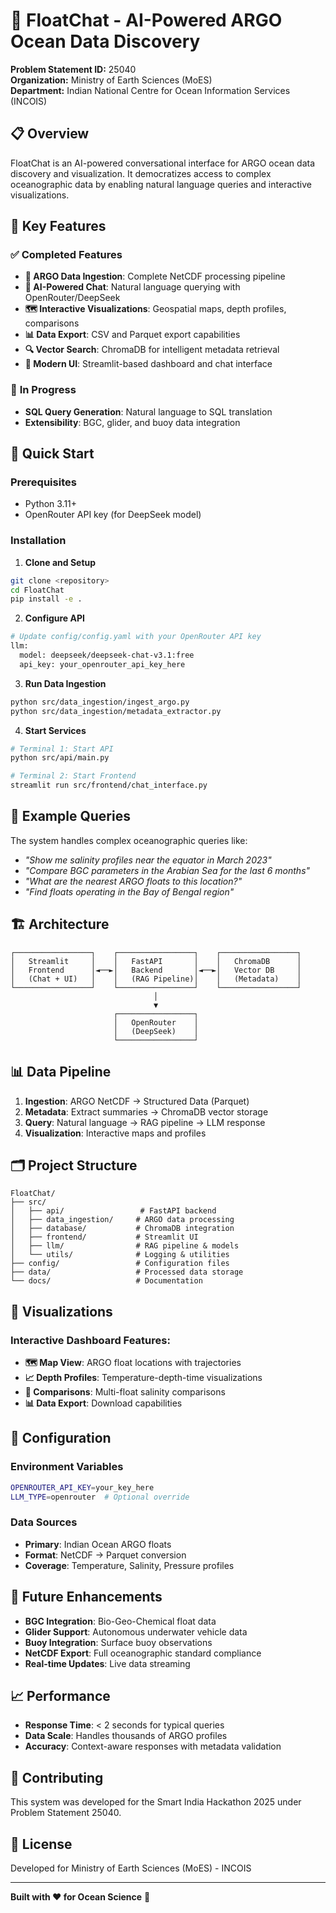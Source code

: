 # 🌊 FloatChat - AI-Powered ARGO Ocean Data Discovery

**Problem Statement ID:** 25040  
**Organization:** Ministry of Earth Sciences (MoES)  
**Department:** Indian National Centre for Ocean Information Services (INCOIS)

## 📋 Overview

FloatChat is an AI-powered conversational interface for ARGO ocean data discovery and visualization. It democratizes access to complex oceanographic data by enabling natural language queries and interactive visualizations.

## 🎯 Key Features

### ✅ **Completed Features**

- **🌊 ARGO Data Ingestion**: Complete NetCDF processing pipeline
- **🧠 AI-Powered Chat**: Natural language querying with OpenRouter/DeepSeek
- **🗺️ Interactive Visualizations**: Geospatial maps, depth profiles, comparisons
- **📊 Data Export**: CSV and Parquet export capabilities
- **🔍 Vector Search**: ChromaDB for intelligent metadata retrieval
- **📱 Modern UI**: Streamlit-based dashboard and chat interface

### 🔄 **In Progress**

- **SQL Query Generation**: Natural language to SQL translation
- **Extensibility**: BGC, glider, and buoy data integration

## 🚀 Quick Start

### Prerequisites
- Python 3.11+
- OpenRouter API key (for DeepSeek model)

### Installation

1. **Clone and Setup**
```bash
git clone <repository>
cd FloatChat
pip install -e .
```

2. **Configure API**
```bash
# Update config/config.yaml with your OpenRouter API key
llm:
  model: deepseek/deepseek-chat-v3.1:free
  api_key: your_openrouter_api_key_here
```

3. **Run Data Ingestion**
```bash
python src/data_ingestion/ingest_argo.py
python src/data_ingestion/metadata_extractor.py
```

4. **Start Services**
```bash
# Terminal 1: Start API
python src/api/main.py

# Terminal 2: Start Frontend
streamlit run src/frontend/chat_interface.py
```

## 💬 Example Queries

The system handles complex oceanographic queries like:

- *"Show me salinity profiles near the equator in March 2023"*
- *"Compare BGC parameters in the Arabian Sea for the last 6 months"*
- *"What are the nearest ARGO floats to this location?"*
- *"Find floats operating in the Bay of Bengal region"*

## 🏗️ Architecture

```
┌─────────────────┐    ┌─────────────────┐    ┌─────────────────┐
│   Streamlit     │    │   FastAPI       │    │   ChromaDB      │
│   Frontend      │◄──►│   Backend       │◄──►│   Vector DB     │
│   (Chat + UI)   │    │   (RAG Pipeline)│    │   (Metadata)    │
└─────────────────┘    └─────────────────┘    └─────────────────┘
                                │
                                ▼
                       ┌─────────────────┐
                       │   OpenRouter    │
                       │   (DeepSeek)    │
                       └─────────────────┘
```

## 📊 Data Pipeline

1. **Ingestion**: ARGO NetCDF → Structured Data (Parquet)
2. **Metadata**: Extract summaries → ChromaDB vector storage
3. **Query**: Natural language → RAG pipeline → LLM response
4. **Visualization**: Interactive maps and profiles

## 🗂️ Project Structure

```
FloatChat/
├── src/
│   ├── api/                 # FastAPI backend
│   ├── data_ingestion/     # ARGO data processing
│   ├── database/           # ChromaDB integration
│   ├── frontend/           # Streamlit UI
│   ├── llm/                # RAG pipeline & models
│   └── utils/              # Logging & utilities
├── config/                 # Configuration files
├── data/                   # Processed data storage
└── docs/                   # Documentation
```

## 🎨 Visualizations

### Interactive Dashboard Features:
- **🗺️ Map View**: ARGO float locations with trajectories
- **📈 Depth Profiles**: Temperature-depth-time visualizations
- **🔬 Comparisons**: Multi-float salinity comparisons
- **📊 Data Export**: Download capabilities

## 🔧 Configuration

### Environment Variables
```bash
OPENROUTER_API_KEY=your_key_here
LLM_TYPE=openrouter  # Optional override
```

### Data Sources
- **Primary**: Indian Ocean ARGO floats
- **Format**: NetCDF → Parquet conversion
- **Coverage**: Temperature, Salinity, Pressure profiles

## 🚀 Future Enhancements

- **BGC Integration**: Bio-Geo-Chemical float data
- **Glider Support**: Autonomous underwater vehicle data
- **Buoy Integration**: Surface buoy observations
- **NetCDF Export**: Full oceanographic standard compliance
- **Real-time Updates**: Live data streaming

## 📈 Performance

- **Response Time**: < 2 seconds for typical queries
- **Data Scale**: Handles thousands of ARGO profiles
- **Accuracy**: Context-aware responses with metadata validation

## 🤝 Contributing

This system was developed for the Smart India Hackathon 2025 under Problem Statement 25040.

## 📄 License

Developed for Ministry of Earth Sciences (MoES) - INCOIS

---

**Built with ❤️ for Ocean Science** 🌊